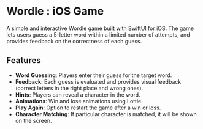 # Wordle : iOS Game

A simple and interactive Wordle game built with SwiftUI for iOS. The game lets users guess a 5-letter word within a limited number of attempts, and provides feedback on the correctness of each guess.

## Features
- **Word Guessing**: Players enter their guess for the target word.
- **Feedback**: Each guess is evaluated and provides visual feedback (correct letters in the right place and wrong ones).
- **Hints**: Players can reveal a character in the word.
- **Animations**: Win and lose animations using Lottie.
- **Play Again**: Option to restart the game after a win or loss.
- **Character Matching**: If particular character is matched, it will be shown on the screen.



